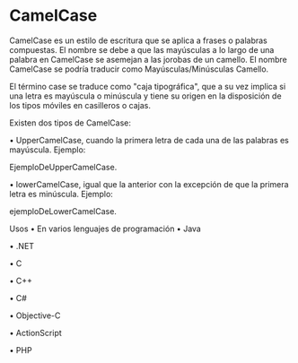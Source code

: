 # CamelCase
CamelCase es un estilo de escritura que se aplica a frases o
palabras compuestas. El nombre se debe a que las mayúsculas a lo
largo de una palabra en CamelCase se asemejan a las jorobas de
un camello. El nombre CamelCase se podría traducir como
Mayúsculas/Minúsculas Camello.

El término case se traduce como
"caja tipográfica", que a su vez implica si una letra es mayúscula o
minúscula y tiene su origen en la disposición de los tipos móviles en casilleros o cajas.

Existen dos tipos de CamelCase:

• UpperCamelCase, cuando la primera letra de cada una de las palabras es mayúscula. Ejemplo:

EjemploDeUpperCamelCase.

• lowerCamelCase, igual que la anterior con la excepción de que la primera letra es minúscula. Ejemplo:

ejemploDeLowerCamelCase.

Usos
• En varios lenguajes de programación
• Java

• .NET

• C

• C++

• C#

• Objective-C

• ActionScript

• PHP
